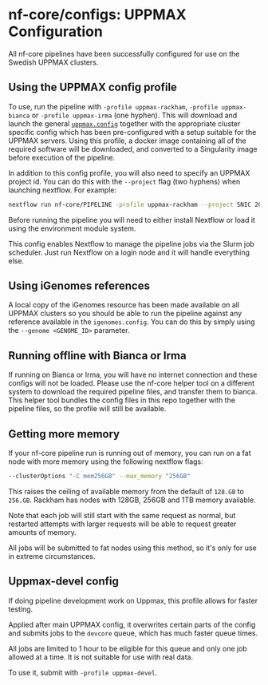 # nf-core/configs: UPPMAX Configuration

All nf-core pipelines have been successfully configured for use on the Swedish UPPMAX clusters.

## Using the UPPMAX config profile
To use, run the pipeline with `-profile uppmax-rackham`, `-profile uppmax-bianca` or `-profile uppmax-irma` (one hyphen). This will download and launch the general [`uppmax.config`](../conf/uppmax.config) together with the appropriate cluster specific config which has been pre-configured with a setup suitable for the UPPMAX servers. Using this profile, a docker image containing all of the required software will be downloaded, and converted to a Singularity image before execution of the pipeline.

In addition to this config profile, you will also need to specify an UPPMAX project id.
You can do this with the `--project` flag (two hyphens) when launching nextflow. For example:

```bash
nextflow run nf-core/PIPELINE -profile uppmax-rackham --project SNIC 2018/1-234 # ..rest of pipeline flags
```

Before running the pipeline you will need to either install Nextflow or load it using the environment module system.

This config enables Nextflow to manage the pipeline jobs via the Slurm job scheduler.
Just run Nextflow on a login node and it will handle everything else.

## Using iGenomes references
A local copy of the iGenomes resource has been made available on all UPPMAX clusters so you should be able to run the pipeline against any reference available in the `igenomes.config`.
You can do this by simply using the `--genome <GENOME_ID>` parameter.

## Running offline with Bianca or Irma
If running on Bianca or Irma, you will have no internet connection and these configs will not be loaded.
Please use the nf-core helper tool on a different system to download the required pipeline files, and transfer them to bianca.
This helper tool bundles the config files in this repo together with the pipeline files, so the profile will still be available.

## Getting more memory
If your nf-core pipeline run is running out of memory, you can run on a fat node with more memory using the following nextflow flags:

```bash
--clusterOptions "-C mem256GB" --max_memory "256GB"
```

This raises the ceiling of available memory from the default of `128.GB` to `256.GB`.
Rackham has nodes with 128GB, 256GB and 1TB memory available.

Note that each job will still start with the same request as normal, but restarted attempts with larger requests will be able to request greater amounts of memory.

All jobs will be submitted to fat nodes using this method, so it's only for use in extreme circumstances.

## Uppmax-devel config
If doing pipeline development work on Uppmax, this profile allows for faster testing.

Applied after main UPPMAX config, it overwrites certain parts of the config and submits jobs to the `devcore` queue, which has much faster queue times.

All jobs are limited to 1 hour to be eligible for this queue and only one job allowed at a time.
It is not suitable for use with real data.

To use it, submit with `-profile uppmax-devel`.

